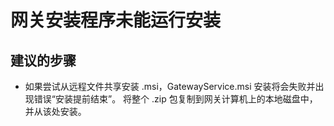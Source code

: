 <properties
    pageTitle="Gateway installer fails to install"
    description="Server 管理工具网关安装程序未能运行安装时怎么办"
    service="microsoft.servermanagement"
    resource="gateways"
    authors="jol"
    displayOrder="3"
    selfHelpType="resource"
    supportTopicIds=""
    resourceTags=""
    productPesIds=""
    cloudEnvironments="public"
/>


# 网关安装程序未能运行安装

## **建议的步骤**

* 如果尝试从远程文件共享安装 .msi，GatewayService.msi 安装将会失败并出现错误“安装提前结束”。 将整个 .zip 包复制到网关计算机上的本地磁盘中，并从该处安装。




<!--HONumber=Jul16_HO3-->


